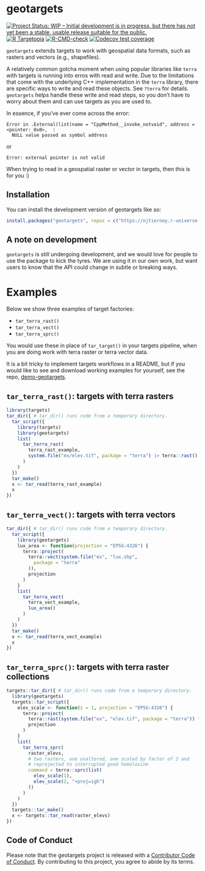 
<!-- README.md is generated from README.Rmd. Please edit that file -->

# geotargets

<!-- badges: start -->

[![Project Status: WIP – Initial development is in progress, but there
has not yet been a stable, usable release suitable for the
public.](https://www.repostatus.org/badges/latest/wip.svg)](https://www.repostatus.org/#wip)
[![R
Targetopia](https://img.shields.io/badge/R_Targetopia-member-blue?style=flat&labelColor=gray)](https://wlandau.github.io/targetopia/)
[![R-CMD-check](https://github.com/njtierney/geotargets/actions/workflows/R-CMD-check.yaml/badge.svg)](https://github.com/njtierney/geotargets/actions/workflows/R-CMD-check.yaml)
[![Codecov test
coverage](https://codecov.io/gh/njtierney/geotargets/branch/master/graph/badge.svg)](https://app.codecov.io/gh/njtierney/geotargets?branch=master)
<!-- badges: end -->

`geotargets` extends targets to work with geospatial data formats, such
as rasters and vectors (e.g., shapefiles).

A relatively common gotcha moment when using popular libraries like
`terra` with targets is running into erros with read and write. Due to
the limitations that come with the underlying C++ implementation in the
`terra` library, there are specific ways to write and read these
objects. See `?terra` for details. `geotargets` helps handle these write
and read steps, so you don’t have to worry about them and can use
targets as you are used to.

In essence, if you’ve ever come across the error:

    Error in .External(list(name = "CppMethod__invoke_notvoid", address = <pointer: 0x0>,  : 
      NULL value passed as symbol address

or

    Error: external pointer is not valid

When trying to read in a geospatial raster or vector in targets, then
this is for you :)

## Installation

You can install the development version of geotargets like so:

``` r
install.packages("geotargets", repos = c("https://njtierney.r-universe.dev", "https://cran.r-project.org"))
```

## A note on development

`geotargets` is still undergoing development, and we would love for
people to use the package to kick the tyres. We are using it in our own
work, but want users to know that the API could change in subtle or
breaking ways.

# Examples

Below we show three examples of target factories:

- `tar_terra_rast()`
- `tar_terra_vect()`
- `tar_terra_sprc()`

You would use these in place of `tar_target()` in your targets pipeline,
when you are doing work with terra raster or terra vector data.

It is a bit tricky to implement targets workflows in a README, but if
you would like to see and download working examples for yourself, see
the repo,
[demo-geotargets](https://github.com/njtierney/demo-geotargets).

## `tar_terra_rast()`: targets with terra rasters

``` r
library(targets)
tar_dir({ # tar_dir() runs code from a temporary directory.
  tar_script({
    library(targets)
    library(geotargets)
    list(
      tar_terra_rast(
        terra_rast_example,
        system.file("ex/elev.tif", package = "terra") |> terra::rast()
      )
    )
  })
  tar_make()
  x <- tar_read(terra_rast_example)
  x
})
```

## `tar_terra_vect()`: targets with terra vectors

``` r
tar_dir({ # tar_dir() runs code from a temporary directory.
  tar_script({
    library(geotargets)
    lux_area <- function(projection = "EPSG:4326") {
      terra::project(
        terra::vect(system.file("ex", "lux.shp",
          package = "terra"
        )),
        projection
      )
    }
    list(
      tar_terra_vect(
        terra_vect_example,
        lux_area()
      )
    )
  })
  tar_make()
  x <- tar_read(terra_vect_example)
  x
})
```

## `tar_terra_sprc()`: targets with terra raster collections

``` r
targets::tar_dir({ # tar_dir() runs code from a temporary directory.
  library(geotargets)
  targets::tar_script({
    elev_scale <- function(z = 1, projection = "EPSG:4326") {
      terra::project(
        terra::rast(system.file("ex", "elev.tif", package = "terra")) * z,
        projection
      )
    }
    list(
      tar_terra_sprc(
        raster_elevs,
        # two rasters, one unaltered, one scaled by factor of 2 and
        # reprojected to interrupted good homolosine
        command = terra::sprc(list(
          elev_scale(1),
          elev_scale(2, "+proj=igh")
        ))
      )
    )
  })
  targets::tar_make()
  x <- targets::tar_read(raster_elevs)
})
```

## Code of Conduct

Please note that the geotargets project is released with a [Contributor
Code of
Conduct](https://contributor-covenant.org/version/2/1/CODE_OF_CONDUCT.html).
By contributing to this project, you agree to abide by its terms.
